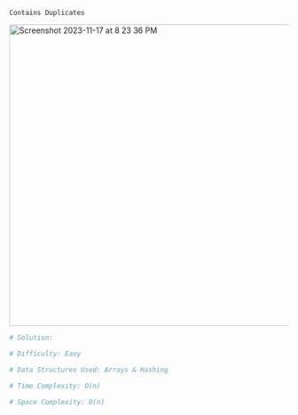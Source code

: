 ```Contains Duplicates ```

<img width="543" alt="Screenshot 2023-11-17 at 8 23 36 PM" src="https://github.com/efloresz/FloresLeetcodeGuide/assets/110843762/2a58d772-9e56-4513-b66e-8fdaffdfa51b">

```python
# Solution:

```

```python
# Difficulty: Easy

# Data Structures Used: Arrays & Hashing

# Time Complexity: O(n)

# Space Complexity: O(n)

```
